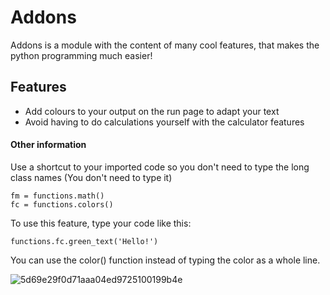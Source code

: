 
# Addons
  Addons is a module with the content of many cool features, that makes the python programming much easier!

## Features
  * Add colours to your output on the run page to adapt your text
  * Avoid having to do calculations yourself with the calculator features




#### Other information
  Use a shortcut to your imported code so you don't need to type the long class names (You don't need to type it)

    fm = functions.math()
    fc = functions.colors()

  To use this feature, type your code like this:
  
    functions.fc.green_text('Hello!')
  
  
  You can use the color() function instead of typing the color as a whole line.


![5d69e29f0d71aaa04ed9725100199b4e](https://user-images.githubusercontent.com/59804534/123821406-a74a7e00-d8fb-11eb-9e73-3ad8d85d1ead.png)
